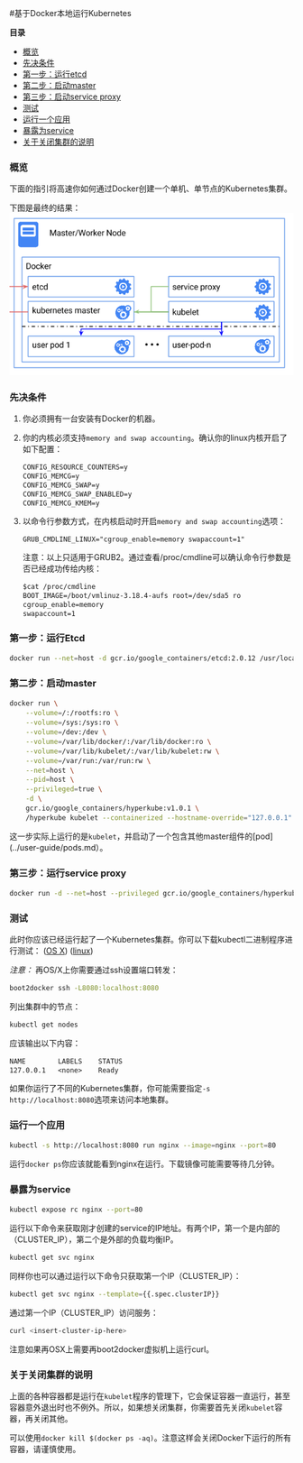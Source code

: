 #基于Docker本地运行Kubernetes

**目录**

- [概览](#概览)
- [先决条件](#先决条件)
- [第一步：运行etcd](#第一步-运行etcd)
- [第二步：启动master](#第二步-启动master)
- [第三步：启动service proxy](#第三步-启动service-proxy)
- [测试](#测试)
- [运行一个应用](#运行一个应用)
- [暴露为service](#暴露为service)
- [关于关闭集群的说明](#关于关闭集群的说明)

### 概览

下面的指引将高速你如何通过Docker创建一个单机、单节点的Kubernetes集群。

下图是最终的结果：
![Kubernetes Single Node on Docker](images/k8s-singlenode-docker.png)

### 先决条件

1. 你必须拥有一台安装有Docker的机器。
2. 你的内核必须支持`memory and swap accounting`。确认你的linux内核开启了如下配置：

    ```console
    CONFIG_RESOURCE_COUNTERS=y
    CONFIG_MEMCG=y
    CONFIG_MEMCG_SWAP=y
    CONFIG_MEMCG_SWAP_ENABLED=y
    CONFIG_MEMCG_KMEM=y
    ```

3. 以命令行参数方式，在内核启动时开启`memory and swap accounting`选项：

    ```console
    GRUB_CMDLINE_LINUX="cgroup_enable=memory swapaccount=1"
    ```

    注意：以上只适用于GRUB2。通过查看/proc/cmdline可以确认命令行参数是否已经成功传给内核：

    ```console
    $cat /proc/cmdline
    BOOT_IMAGE=/boot/vmlinuz-3.18.4-aufs root=/dev/sda5 ro cgroup_enable=memory
    swapaccount=1
    ```

### 第一步：运行Etcd

```sh
docker run --net=host -d gcr.io/google_containers/etcd:2.0.12 /usr/local/bin/etcd --addr=127.0.0.1:4001 --bind-addr=0.0.0.0:4001 --data-dir=/var/etcd/data
```

### 第二步：启动master

```sh
docker run \
    --volume=/:/rootfs:ro \
    --volume=/sys:/sys:ro \
    --volume=/dev:/dev \
    --volume=/var/lib/docker/:/var/lib/docker:ro \
    --volume=/var/lib/kubelet/:/var/lib/kubelet:rw \
    --volume=/var/run:/var/run:rw \
    --net=host \
    --pid=host \
    --privileged=true \
    -d \
    gcr.io/google_containers/hyperkube:v1.0.1 \
    /hyperkube kubelet --containerized --hostname-override="127.0.0.1" --address="0.0.0.0" --api-servers=http://localhost:8080 --config=/etc/kubernetes/manifests
```

这一步实际上运行的是`kubelet`，并启动了一个包含其他master组件的[pod](../user-guide/pods.md）。

### 第三步：运行service proxy

```sh
docker run -d --net=host --privileged gcr.io/google_containers/hyperkube:v1.0.1 /hyperkube proxy --master=http://127.0.0.1:8080 --v=2
```

### 测试

此时你应该已经运行起了一个Kubernetes集群。你可以下载kubectl二进制程序进行测试：
([OS X](https://storage.googleapis.com/kubernetes-release/release/v1.0.1/bin/darwin/amd64/kubectl))
([linux](https://storage.googleapis.com/kubernetes-release/release/v1.0.1/bin/linux/amd64/kubectl))

*注意：*
再OS/X上你需要通过ssh设置端口转发：

```sh
boot2docker ssh -L8080:localhost:8080
```

列出集群中的节点：

```sh
kubectl get nodes
```

应该输出以下内容：

```console
NAME        LABELS    STATUS
127.0.0.1   <none>    Ready
```

如果你运行了不同的Kubernetes集群，你可能需要指定`-s http://localhost:8080`选项来访问本地集群。

### 运行一个应用

```sh
kubectl -s http://localhost:8080 run nginx --image=nginx --port=80
```

运行`docker ps`你应该就能看到nginx在运行。下载镜像可能需要等待几分钟。

### 暴露为service

```sh
kubectl expose rc nginx --port=80
```

运行以下命令来获取刚才创建的service的IP地址。有两个IP，第一个是内部的（CLUSTER_IP），第二个是外部的负载均衡IP。

```sh
kubectl get svc nginx
```

同样你也可以通过运行以下命令只获取第一个IP（CLUSTER_IP）：

```sh
kubectl get svc nginx --template={{.spec.clusterIP}}
```

通过第一个IP（CLUSTER_IP）访问服务：

```sh
curl <insert-cluster-ip-here>
```

注意如果再OSX上需要再boot2docker虚拟机上运行curl。

### 关于关闭集群的说明

上面的各种容器都是运行在`kubelet`程序的管理下，它会保证容器一直运行，甚至容器意外退出时也不例外。所以，如果想关闭集群，你需要首先关闭`kubelet`容器，再关闭其他。

可以使用`docker kill $(docker ps -aq)`。注意这样会关闭Docker下运行的所有容器，请谨慎使用。
